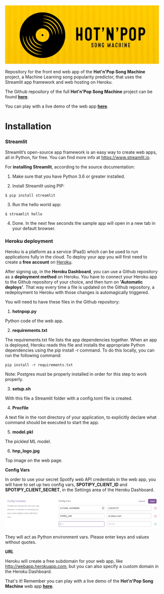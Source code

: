 ![logo](https://github.com/daniel-isidro/heroku_hot_n_pop/blob/master/hnp_logo.jpeg)

Repository for the front end web app of the **Hot'n'Pop Song Machine** project, a Machine Learning song popularity predictor, that uses the Streamlit app framework and web hosting on Heroku.

The Github repository of the full **Hot'n'Pop Song Machine** project can be found **[here](https://github.com/daniel-isidro/hot_n_pop_song_machine)**.

You can play with a live demo of the web app **[here](https://hot-n-pop-song-machine.herokuapp.com)**.

# Installation

### Streamlit

Streamlit’s open-source app framework is an easy way to create web apps, all in Python, for free. You can find more info at https://www.streamlit.io.

For **installing Streamlit**, according to the source documentation:

1. Make sure that you have Python 3.6 or greater installed.

2. Install Streamlit using PIP:
```
$ pip install streamlit
```

3. Run the hello world app:
```
$ streamlit hello
```

4. Done. In the next few seconds the sample app will open in a new tab in your default browser.

### Heroku deployment

Heroku is a platform as a service (PaaS) which can be used to run applications fully in the cloud. To deploy your app you will first need to create a **free account** on [Heroku](https://signup.heroku.com/dc).

After signing up, in the **Heroku Dashboard**, you can use a Github repository as a **deployment method** on Heroku. You have to connect your Heroku app to the Github repository of your choice, and then turn on **'Automatic deploys'**. That way every time a file is updated on the Github repository, a redeployment to Heroku with those changes is automagically triggered.

You will need to have these files in the Github repository:

1. **hotnpop.py**

Python code of the web app.

2. **requirements.txt**

The requirements.txt file lists the app dependencies together. When an app is deployed, Heroku reads this file and installs the appropriate Python dependencies using the pip install -r command. To do this locally, you can run the following command:
```
pip install -r requirements.txt
```
Note: Postgres must be properly installed in order for this step to work properly.

3. **setup.sh**

With this file a Streamlit folder with a config.toml file is created.

4. **Procfile**

A text file in the root directory of your application, to explicitly declare what command should be executed to start the app.

5. **model.pkl**

The pickled ML model.

6. **hnp_logo.jpg**

Top image on the web page.

**Config Vars**

In order to use your secret Spotify web API credentials in the web app, you will have to set up two config vars, **SPOTIPY_CLIENT_ID** and **SPOTIPY_CLIENT_SECRET**, in the Settings area of the Heroku Dashboard.

![Config Vars](https://github.com/daniel-isidro/heroku_hot_n_pop/blob/master/config_vars.png)

They will act as Python environment vars. Please enter keys and values without quotes.

***URL***

Heroku will create a free subdomain for your web app, like http://webapp.herokuapp.com, but you can also specify a custom domain in the Heroku Dashboard.

That's it! Remember you can play with a live demo of the **Hot'n'Pop Song Machine** web app **[here](https://hot-n-pop-song-machine.herokuapp.com)**.

